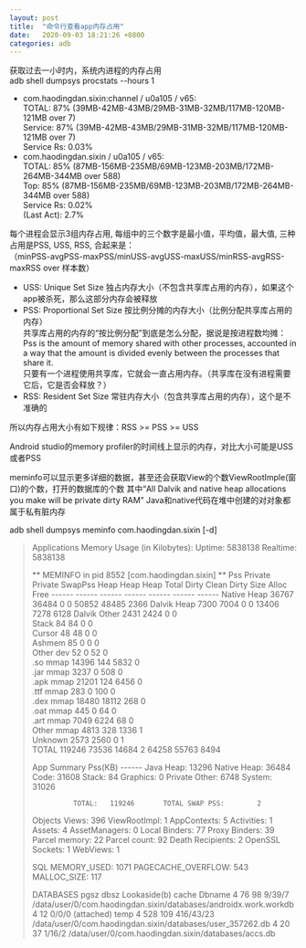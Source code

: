 ```yaml
---
layout: post
title:  "命令行查看app内存占用"
date:   2020-09-03 18:21:26 +0800
categories: adb
---
```


获取过去一小时内，系统内进程的内存占用  
adb shell dumpsys procstats --hours 1

* com.haodingdan.sixin:channel / u0a105 / v65:  
         TOTAL: 87% (39MB-42MB-43MB/29MB-31MB-32MB/117MB-120MB-121MB over 7)  
       Service: 87% (39MB-42MB-43MB/29MB-31MB-32MB/117MB-120MB-121MB over 7)  
    Service Rs: 0.03%  
* com.haodingdan.sixin / u0a105 / v65:  
         TOTAL: 85% (87MB-156MB-235MB/69MB-123MB-203MB/172MB-264MB-344MB over 588)  
           Top: 85% (87MB-156MB-235MB/69MB-123MB-203MB/172MB-264MB-344MB over 588)  
    Service Rs: 0.02%  
    (Last Act): 2.7%  


每个进程会显示3组内存占用, 每组中的三个数字是最小值，平均值，最大值, 三种占用是PSS, USS, RSS, 合起来是：  
（minPSS-avgPSS-maxPSS/minUSS-avgUSS-maxUSS/minRSS-avgRSS-maxRSS over 样本数）

  * USS: Unique Set Size 独占内存大小（不包含共享库占用的内存），如果这个app被杀死，那么这部分内存会被释放
  * PSS: Proportional Set Size 按比例分摊的内存大小（比例分配共享库占用的内存）  
共享库占用的内存的“按比例分配”到底是怎么分配，据说是按进程数均摊：  
Pss is the amount of memory shared with other processes, 
accounted in a way that the amount is divided evenly between the processes that share it.  
只要有一个进程使用共享库，它就会一直占用内存。（共享库在没有进程需要它后，它是否会释放？）
  * RSS: Resident Set Size 常驻内存大小（包含共享库占用的内存），这个是不准确的


所以内存占用大小有如下规律：RSS >= PSS >= USS

Android studio的memory profiler的时间线上显示的内存，对比大小可能是USS或者PSS


meminfo可以显示更多详细的数据，甚至还会获取View的个数ViewRootImple(窗口)的个数，打开的数据库的个数
其中“All Dalvik and native heap allocations you make will be private dirty RAM”
Java和native代码在堆中创建的对对象都属于私有脏内存

adb shell dumpsys meminfo com.haodingdan.sixin [-d]

>Applications Memory Usage (in Kilobytes):
>Uptime: 5838138 Realtime: 5838138
>
>** MEMINFO in pid 8552 [com.haodingdan.sixin] **
>                   Pss  Private  Private  SwapPss     Heap     Heap     Heap
>                 Total    Dirty    Clean    Dirty     Size    Alloc     Free
>                ------   ------   ------   ------   ------   ------   ------
>  Native Heap    36767    36484        0        0    50852    48485     2366
>  Dalvik Heap     7300     7004        0        0    13406     7278     6128
> Dalvik Other     2431     2424        0        0                           
>        Stack       84       84        0        0                           
>       Cursor       48       48        0        0                           
>       Ashmem       85        0        0        0                           
>    Other dev       52        0       52        0                           
>     .so mmap    14396      144     5832        0                           
>    .jar mmap     3237        0      508        0                           
>    .apk mmap    21201      124     6456        0                           
>    .ttf mmap      283        0      100        0                           
>    .dex mmap    18480    18112      268        0                           
>    .oat mmap      445        0       64        0                           
>    .art mmap     7049     6224       68        0                           
>   Other mmap     4813      328     1336        1                           
>      Unknown     2573     2560        0        1                           
>        TOTAL   119246    73536    14684        2    64258    55763     8494
> 
> App Summary
>                       Pss(KB)
>                        ------
>           Java Heap:    13296
>         Native Heap:    36484
>                Code:    31608
>               Stack:       84
>            Graphics:        0
>       Private Other:     6748
>              System:    31026
> 
>               TOTAL:   119246       TOTAL SWAP PSS:        2
> 
> Objects
>               Views:      396         ViewRootImpl:        1
>         AppContexts:        5           Activities:        1
>              Assets:        4        AssetManagers:        0
>       Local Binders:       77        Proxy Binders:       39
>       Parcel memory:       22         Parcel count:       92
>    Death Recipients:        2      OpenSSL Sockets:        1
>            WebViews:        1
> 
> SQL
>         MEMORY_USED:     1071
>  PAGECACHE_OVERFLOW:      543          MALLOC_SIZE:      117
> 
> DATABASES
>      pgsz     dbsz   Lookaside(b)          cache  Dbname
>         4       76             98         9/39/7  /data/user/0/com.haodingdan.sixin/databases/androidx.work.workdb
>         4       12                         0/0/0    (attached) temp
>         4      528            109      416/43/23  /data/user/0/com.haodingdan.sixin/databases/user_357262.db
>         4       20             37         1/16/2  /data/user/0/com.haodingdan.sixin/databases/accs.db
